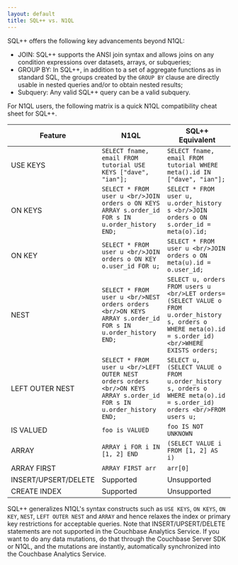 ```yaml
---
layout: default
title: SQL++ vs. N1QL
---
```


SQL++ offers the following key advancements beyond N1QL:

  - JOIN:  SQL++ supports the ANSI join syntax and allows joins on any condition expressions over datasets, arrays, or subqueries;
  - GROUP BY: In SQL++, in addition to a set of aggregate functions as in standard SQL, the groups created by the
    `GROUP BY` clause are directly usable in nested queries and/or to obtain nested results;
  - Subquery: Any valid SQL++ query can be a valid subquery.


For N1QL users, the following matrix is a quick N1QL compatibility cheat sheet for SQL++.

| Feature  |  N1QL  | SQL++ Equivalent |
|----------|--------|------------------|
| USE KEYS | ```SELECT fname, email FROM tutorial USE KEYS ["dave", "ian"];```  | ```SELECT fname, email FROM tutorial WHERE meta().id IN ["dave", "ian"];```  |
| ON KEYS | ```SELECT * FROM user u <br/>JOIN orders o ON KEYS ARRAY s.order_id FOR s IN u.order_history END; ``` | ```SELECT * FROM user u, u.order_history s <br/>JOIN orders o ON s.order_id = meta(o).id;``` |
| ON KEY | ```SELECT * FROM user u <br/>JOIN orders o ON KEY o.user_id FOR u;```  | ```SELECT * FROM user u <br/>JOIN orders o ON meta(u).id = o.user_id;``` |
| NEST   | ```SELECT * FROM user u <br/>NEST orders orders <br/>ON KEYS ARRAY s.order_id FOR s IN u.order_history END;```       | ```SELECT u, orders FROM users u <br/>LET orders=(SELECT VALUE o FROM u.order_history s, orders o WHERE meta(o).id = s.order_id) <br/>WHERE EXISTS orders;```|
| LEFT OUTER NEST   | ```SELECT * FROM user u <br/>LEFT OUTER NEST orders orders <br/>ON KEYS ARRAY s.order_id FOR s IN u.order_history END;```       | ```SELECT u, (SELECT VALUE o FROM u.order_history s, orders o WHERE meta(o).id = s.order_id) orders <br/>FROM users u;```|
| IS VALUED |  ```foo is VALUED```  | ```foo IS NOT UNKNOWN``` |
| ARRAY |  ```ARRAY i FOR i IN [1, 2] END```   |  ```(SELECT VALUE i FROM [1, 2] AS i)``` |
| ARRAY FIRST |  ```ARRAY FIRST arr```       |    ```arr[0]```       |
| INSERT/UPSERT/DELETE |  Supported  | Unsupported |
| CREATE INDEX |  Supported  | Unsupported |

SQL++ generalizes N1QL's syntax constructs such as `USE KEYS`, `ON KEYS`, `ON KEY`, `NEST`,
`LEFT OUTER NEST` and `ARRAY` and hence relaxes the index or primary key
restrictions for acceptable queries.
Note that INSERT/UPSERT/DELETE statements are not supported in the Couchbase Analytics Service.
If you want to do any data mutations, do that through the Couchbase Server SDK
or N1QL, and the mutations are instantly, automatically synchronized into the Couchbase Analytics
Service.
